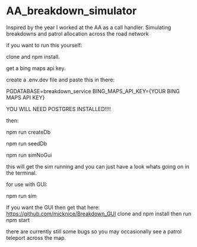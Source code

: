 # AA_breakdown_simulator
Inspired by the year I worked at the AA as a call handler. Simulating breakdowns and patrol allocation across the road network

if you want to run this yourself:

clone and npm install.

get a bing maps api key.

create a .env.dev file and paste this in there:

PGDATABASE=breakdown_service BING_MAPS_API_KEY={YOUR BING MAPS API KEY}

YOU WILL NEED POSTGRES INSTALLED!!!!

then:

npm run createDb

npm run seedDb

npm run simNoGui

this will get the sim running and you can just have a look whats going on in the terminal.

for use with GUI: 

npm run sim

If you want the GUI then get that here: https://github.com/micknice/Breakdown_GUI clone and npm install then run npm start 

there are currently still some bugs so you may occasionally see a patrol teleport across the map.





